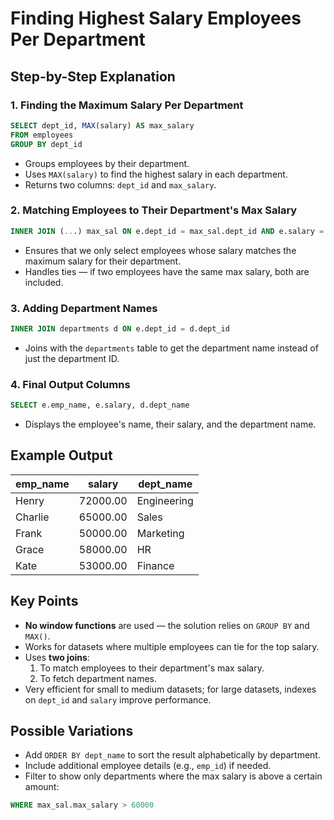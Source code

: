 # Finding Highest Salary Employees Per Department

## Step-by-Step Explanation

### 1. Finding the Maximum Salary Per Department

```sql
SELECT dept_id, MAX(salary) AS max_salary 
FROM employees 
GROUP BY dept_id
```

* Groups employees by their department.
* Uses `MAX(salary)` to find the highest salary in each department.
* Returns two columns: `dept_id` and `max_salary`.

### 2. Matching Employees to Their Department's Max Salary

```sql
INNER JOIN (...) max_sal ON e.dept_id = max_sal.dept_id AND e.salary = max_sal.max_salary
```

* Ensures that we only select employees whose salary matches the maximum salary for their department.
* Handles ties — if two employees have the same max salary, both are included.

### 3. Adding Department Names

```sql
INNER JOIN departments d ON e.dept_id = d.dept_id
```

* Joins with the `departments` table to get the department name instead of just the department ID.

### 4. Final Output Columns

```sql
SELECT e.emp_name, e.salary, d.dept_name
```

* Displays the employee's name, their salary, and the department name.

## Example Output

| emp_name | salary | dept_name |
|----------|--------|-----------|
| Henry | 72000.00 | Engineering |
| Charlie | 65000.00 | Sales |
| Frank | 50000.00 | Marketing |
| Grace | 58000.00 | HR |
| Kate | 53000.00 | Finance |

## Key Points

* **No window functions** are used — the solution relies on `GROUP BY` and `MAX()`.
* Works for datasets where multiple employees can tie for the top salary.
* Uses **two joins**:
   1. To match employees to their department's max salary.
   2. To fetch department names.
* Very efficient for small to medium datasets; for large datasets, indexes on `dept_id` and `salary` improve performance.

## Possible Variations

* Add `ORDER BY dept_name` to sort the result alphabetically by department.
* Include additional employee details (e.g., `emp_id`) if needed.
* Filter to show only departments where the max salary is above a certain amount:

```sql
WHERE max_sal.max_salary > 60000
```